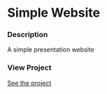 # Simple Website

### Description
A simple presentation website

### View Project
<a href="https://banica-dev.github.io/SimpleWebsite/" target="_blank">See the project</a>
